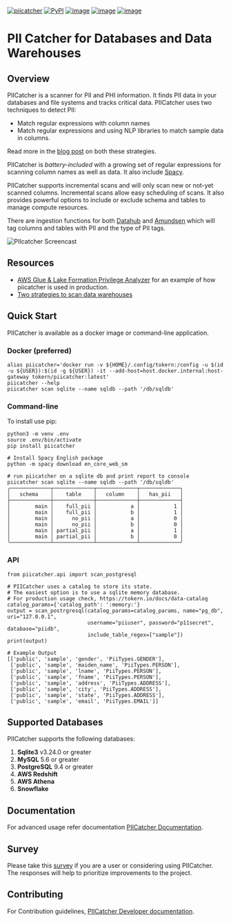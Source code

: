 [![piicatcher](https://github.com/tokern/piicatcher/actions/workflows/ci.yml/badge.svg)](https://github.com/tokern/piicatcher/actions/workflows/ci.yml)
[![PyPI](https://img.shields.io/pypi/v/piicatcher.svg)](https://pypi.python.org/pypi/piicatcher)
[![image](https://img.shields.io/pypi/l/piicatcher.svg)](https://pypi.org/project/piicatcher/)
[![image](https://img.shields.io/pypi/pyversions/piicatcher.svg)](https://pypi.org/project/piicatcher/)
[![image](https://img.shields.io/docker/v/tokern/piicatcher)](https://hub.docker.com/r/tokern/piicatcher)

# PII Catcher for Databases and Data Warehouses

## Overview

PIICatcher is a scanner for PII and PHI information. It finds PII data in your databases and file systems
and tracks critical data. PIICatcher uses two techniques to detect PII:

* Match regular expressions with column names
* Match regular expressions and using NLP libraries to match sample data in columns.

Read more in the [blog post](https://tokern.io/blog/scan-pii-data-warehouse/) on both these strategies.

PIICatcher is *battery-included* with a growing set of
regular expressions for scanning column names as well as data. It also include [Spacy](https://spacy.io).

PIICatcher supports incremental scans and will only scan new or not-yet scanned columns. Incremental scans allow easy
scheduling of scans. It also provides powerful options to include or exclude schema and tables to manage compute resources.

There are ingestion functions for both [Datahub](https://datahubproject.io) and [Amundsen](https://amundsen.io) which will tag columns 
and tables with PII and the type of PII tags.

![PIIcatcher Screencast](https://user-images.githubusercontent.com/1638298/143765818-87c7059a-f971-447b-83ca-e21182e28051.gif)


## Resources

* [AWS Glue & Lake Formation Privilege Analyzer](https://tokern.io/blog/lake-glue-access-analyzer/) for an example of how piicatcher is used in production.
* [Two strategies to scan data warehouses](https://tokern.io/blog/scan-pii-data-warehouse/)

## Quick Start

PIICatcher is available as a docker image or command-line application.

### Docker (preferred)

    alias piicatcher='docker run -v ${HOME}/.config/tokern:/config -u $(id -u ${USER}):$(id -g ${USER}) -it --add-host=host.docker.internal:host-gateway tokern/piicatcher:latest'
    piicatcher --help
    piicatcher scan sqlite --name sqldb --path '/db/sqldb'

### Command-line
To install use pip:

    python3 -m venv .env
    source .env/bin/activate
    pip install piicatcher

    # Install Spacy English package
    python -m spacy download en_core_web_sm
    
    # run piicatcher on a sqlite db and print report to console
    piicatcher scan sqlite --name sqldb --path '/db/sqldb'
    ╭─────────────┬─────────────┬─────────────┬─────────────╮
    │   schema    │    table    │   column    │   has_pii   │
    ├─────────────┼─────────────┼─────────────┼─────────────┤
    │        main │    full_pii │           a │           1 │
    │        main │    full_pii │           b │           1 │
    │        main │      no_pii │           a │           0 │
    │        main │      no_pii │           b │           0 │
    │        main │ partial_pii │           a │           1 │
    │        main │ partial_pii │           b │           0 │
    ╰─────────────┴─────────────┴─────────────┴─────────────╯


### API
    from piicatcher.api import scan_postgresql

    # PIICatcher uses a catalog to store its state. 
    # The easiest option is to use a sqlite memory database.
    # For production usage check, https://tokern.io/docs/data-catalog
    catalog_params={'catalog_path': ':memory:'}
    output = scan_postrgresql(catalog_params=catalog_params, name="pg_db", uri="127.0.0.1", 
                              username="piiuser", password="p11secret", database="piidb", 
                              include_table_regex=["sample"])
    print(output)

    # Example Output
    [['public', 'sample', 'gender', 'PiiTypes.GENDER'], 
     ['public', 'sample', 'maiden_name', 'PiiTypes.PERSON'], 
     ['public', 'sample', 'lname', 'PiiTypes.PERSON'], 
     ['public', 'sample', 'fname', 'PiiTypes.PERSON'], 
     ['public', 'sample', 'address', 'PiiTypes.ADDRESS'], 
     ['public', 'sample', 'city', 'PiiTypes.ADDRESS'], 
     ['public', 'sample', 'state', 'PiiTypes.ADDRESS'], 
     ['public', 'sample', 'email', 'PiiTypes.EMAIL']]


## Supported Databases

PIICatcher supports the following databases:
1. **Sqlite3** v3.24.0 or greater
2. **MySQL** 5.6 or greater
3. **PostgreSQL** 9.4 or greater
4. **AWS Redshift**
5. **AWS Athena**
6. **Snowflake**

## Documentation

For advanced usage refer documentation [PIICatcher Documentation](https://tokern.io/docs/piicatcher).

## Survey

Please take this [survey](https://forms.gle/Ns6QSNvfj3Pr2s9s6) if you are a user or considering using PIICatcher. 
The responses will help to prioritize improvements to the project.

## Contributing

For Contribution guidelines, [PIICatcher Developer documentation](https://tokern.io/docs/piicatcher/development). 

